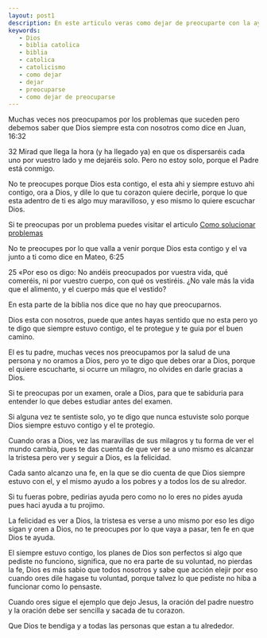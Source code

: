 ```yaml
---
layout: post1
description: En este articulo veras como dejar de preocuparte con la ayuda de Dios, ya que no te debes preocupar porque Dios esta con nosotros
keywords:
   - Dios
   - biblia catolica
   - biblia
   - catolica
   - catolicismo
   - como dejar
   - dejar
   - preocuparse
   - como dejar de preocuparse
---
```


Muchas veces nos preocupamos por los problemas que suceden pero
debemos saber que Dios siempre esta con nosotros como dice en Juan, 16:32 

32 Mirad que llega la hora (y ha llegado ya) en que os dispersaréis cada uno por vuestro lado y me dejaréis solo. Pero no estoy solo, porque el Padre está conmigo.

No te preocupes porque Dios esta contigo, el esta ahi y siempre estuvo ahi contigo, ora a Dios, y dile lo que 
tu corazon quiere decirle, porque lo que esta adentro de ti es algo muy maravilloso, y eso mismo lo quiere escuchar Dios.

Si te preocupas por un problema puedes visitar el articulo [Como solucionar problemas](https://dylan14567.github.io/2021/05/03/Como-solucionar-problemas.html)

No te preocupes por lo que valla a venir porque Dios esta contigo y el va junto a ti como dice en Mateo, 6:25

25 «Por eso os digo: No andéis preocupados por vuestra vida, qué comeréis, ni por vuestro cuerpo, con qué os vestiréis. ¿No vale más la vida que el alimento, y el cuerpo más que el vestido?

En esta parte de la biblia nos dice que no hay que preocuparnos.

Dios esta con nosotros, puede que antes hayas sentido que no esta pero yo te digo que siempre estuvo contigo, el te protegue y te guia por el buen camino.

El es tu padre, muchas veces nos preocupamos por la salud de una persona y no oramos a Dios, pero yo te digo que debes orar a Dios, porque el quiere escucharte, si ocurre un milagro, no olvides en darle gracias a Dios.

Si te preocupas por un examen, orale a Dios, para que te sabiduria para entender lo que debes estudiar antes del examen.

Si alguna vez te sentiste solo, yo te digo que nunca estuviste solo porque Dios siempre estuvo contigo y el te protegio.

Cuando oras a Dios, vez las maravillas de sus milagros y tu forma de ver el mundo cambia, pues te das cuenta de que ver se a uno mismo es alcanzar la tristesa pero ver y seguir a Dios, es la felicidad.

Cada santo alcanzo una fe, en la que se dio cuenta de que Dios siempre estuvo con el, y el mismo ayudo a los pobres y a todos los de su alredor.

Si tu fueras pobre, pedirias ayuda pero como no lo eres no pides ayuda pues haci ayuda a tu projimo.

La felicidad es ver a Dios, la tristesa es verse a uno mismo por eso les digo sigan y oren a Dios, no te preocupes por lo que vaya a pasar, ten fe en que Dios te ayuda.

El siempre estuvo contigo, los planes de Dios son perfectos si algo que pediste no funciono, significa, que no era parte de su voluntad, no pierdas la fe, Dios es más sabio que todos nosotros y sabe
que acción elejir por eso cuando ores dile hagase tu voluntad, porque talvez lo que pediste no hiba a funcionar como lo pensaste.

Cuando ores sigue el ejemplo que dejo Jesus, la oración del padre nuestro y la oración debe ser sencilla y sacada de tu corazon.

Que Dios te bendiga y a todas las personas que estan a tu alrededor.
